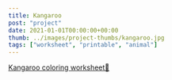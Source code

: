 ```yaml
---
title: Kangaroo
post: "project"
date: 2021-01-01T00:00:00+00:00
thumb: ../images/project-thumbs/kangaroo.jpg
tags: ["worksheet", "printable", "animal"]
---
```


[Kangaroo coloring worksheet🦘](https://drive.google.com/file/d/19_wjoZkd4Z9ZqjbJgKhfV3Pm09vkyagr/view?usp=sharing)
